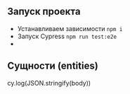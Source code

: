 ## Запуск проекта
-  Устанавливаем зависимости
```npm i``` 
- Запуск Cypress
```npm run test:e2e ```
- 


## Сущности (entities)
cy.log(JSON.stringify(body))